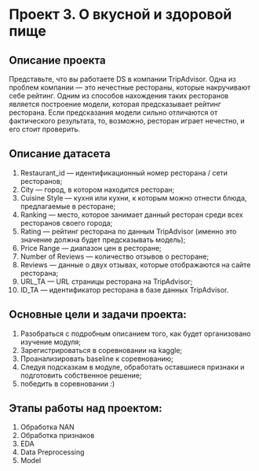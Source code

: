 # Проект 3. О вкусной и здоровой пище

## Описание проекта
Представьте, что вы работаете DS в компании TripAdvisor. Одна из проблем компании — это нечестные рестораны, которые накручивают себе рейтинг. Одним из способов нахождения таких ресторанов является построение модели, которая предсказывает рейтинг ресторана. Если предсказания модели сильно отличаются от фактического результата, то, возможно, ресторан играет нечестно, и его стоит проверить.

## Описание датасета
1. Restaurant_id — идентификационный номер ресторана / сети ресторанов;
2. City — город, в котором находится ресторан;
3. Cuisine Style — кухня или кухни, к которым можно отнести блюда, предлагаемые в ресторане;
4. Ranking — место, которое занимает данный ресторан среди всех ресторанов своего города;
5. Rating — рейтинг ресторана по данным TripAdvisor (именно это значение должна будет предсказывать модель);
6. Price Range — диапазон цен в ресторане;
7. Number of Reviews — количество отзывов о ресторане;
8. Reviews — данные о двух отзывах, которые отображаются на сайте ресторана;
9. URL_TA — URL страницы ресторана на TripAdvisor;
10. ID_TA — идентификатор ресторана в базе данных TripAdvisor.

## Основные цели и задачи проекта:
1. Разобраться с подробным описанием того, как будет организовано изучение модуля;
2. Зарегистрироваться в соревновании на kaggle;
3. Проанализировать baseline к соревнованию;
4. Следуя подсказкам в модуле, обработать оставшиеся признаки и подготовить собственное решение;
5. победить в соревновании :)

## Этапы работы над проектом:
1. Обработка NAN
2. Обработка признаков
3. EDA
4. Data Preprocessing
5. Model
